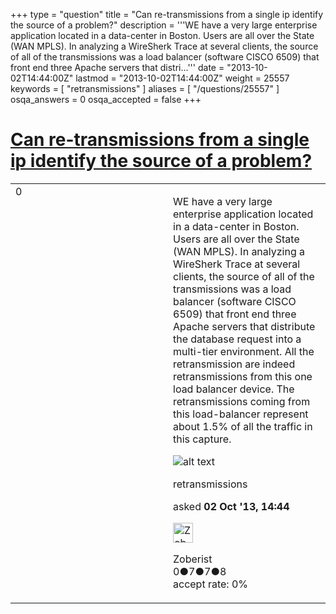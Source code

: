 +++
type = "question"
title = "Can re-transmissions from a single ip identify the source of a problem?"
description = '''WE have a very large enterprise application located in a data-center in Boston. Users are all over the State (WAN MPLS). In analyzing a WireSherk Trace at several clients, the source of all of the transmissions was a load balancer (software CISCO 6509) that front end three Apache servers that distri...'''
date = "2013-10-02T14:44:00Z"
lastmod = "2013-10-02T14:44:00Z"
weight = 25557
keywords = [ "retransmissions" ]
aliases = [ "/questions/25557" ]
osqa_answers = 0
osqa_accepted = false
+++

<div class="headNormal">

# [Can re-transmissions from a single ip identify the source of a problem?](/questions/25557/can-re-transmissions-from-a-single-ip-identify-the-source-of-a-problem)

</div>

<div id="main-body">

<div id="askform">

<table id="question-table" style="width:100%;"><colgroup><col style="width: 50%" /><col style="width: 50%" /></colgroup><tbody><tr class="odd"><td style="width: 30px; vertical-align: top"><div class="vote-buttons"><span id="post-25557-upvote" class="ajax-command post-vote up" rel="nofollow" title="I like this post (click again to cancel)"> </span><div id="post-25557-score" class="post-score" title="current number of votes">0</div><span id="post-25557-downvote" class="ajax-command post-vote down" rel="nofollow" title="I dont like this post (click again to cancel)"> </span> <span id="favorite-mark" class="ajax-command favorite-mark" rel="nofollow" title="mark/unmark this question as favorite (click again to cancel)"> </span><div id="favorite-count" class="favorite-count"></div></div></td><td><div id="item-right"><div class="question-body"><p>WE have a very large enterprise application located in a data-center in Boston. Users are all over the State (WAN MPLS). In analyzing a WireSherk Trace at several clients, the source of all of the transmissions was a load balancer (software CISCO 6509) that front end three Apache servers that distribute the database request into a multi-tier environment. All the retransmission are indeed retransmissions from this one load balancer device. The retransmissions coming from this load-balancer represent about 1.5% of all the traffic in this capture.</p><p><img src="https://osqa-ask.wireshark.org/upfiles/10-2-2013_4-24-22_PM.jpg" alt="alt text" /></p></div><div id="question-tags" class="tags-container tags"><span class="post-tag tag-link-retransmissions" rel="tag" title="see questions tagged &#39;retransmissions&#39;">retransmissions</span></div><div id="question-controls" class="post-controls"></div><div class="post-update-info-container"><div class="post-update-info post-update-info-user"><p>asked <strong>02 Oct '13, 14:44</strong></p><img src="https://secure.gravatar.com/avatar/16c80ca493c77f3486cbb7ff38cc5d3d?s=32&amp;d=identicon&amp;r=g" class="gravatar" width="32" height="32" alt="Zoberist&#39;s gravatar image" /><p><span>Zoberist</span><br />
<span class="score" title="0 reputation points">0</span><span title="7 badges"><span class="badge1">●</span><span class="badgecount">7</span></span><span title="7 badges"><span class="silver">●</span><span class="badgecount">7</span></span><span title="8 badges"><span class="bronze">●</span><span class="badgecount">8</span></span><br />
<span class="accept_rate" title="Rate of the user&#39;s accepted answers">accept rate:</span> <span title="Zoberist has no accepted answers">0%</span></p></img></div></div><div id="comments-container-25557" class="comments-container"></div><div id="comment-tools-25557" class="comment-tools"></div><div class="clear"></div><div id="comment-25557-form-container" class="comment-form-container"></div><div class="clear"></div></div></td></tr></tbody></table>

</div>

</div>

